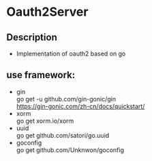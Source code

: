 # Oauth2Server
## Description
- Implementation of oauth2 based on go
## use framework:
- gin  
  go get -u github.com/gin-gonic/gin  
  https://gin-gonic.com/zh-cn/docs/quickstart/
- xorm  
  go get xorm.io/xorm
- uuid  
  go get github.com/satori/go.uuid
- goconfig  
  go get github.com/Unknwon/goconfig